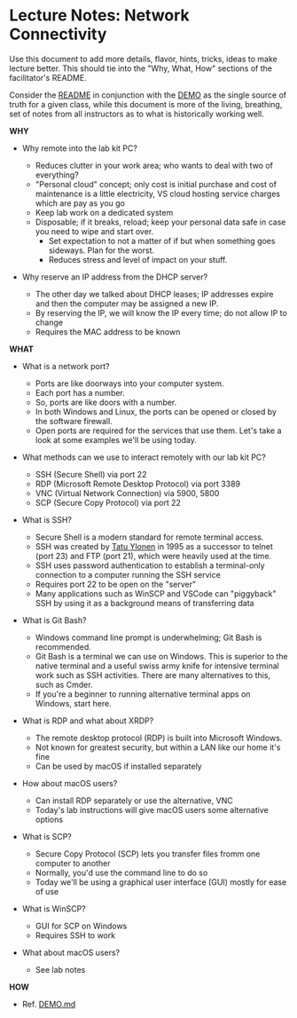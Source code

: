 # Lecture Notes: Network Connectivity 

Use this document to add more details, flavor, hints, tricks, ideas to make lecture better. This should tie into the "Why, What, How" sections of the facilitator's README.

Consider the [README](README.md) in conjunction with the [DEMO](DEMO.md) as the single source of truth for a given class, while this document is more of the living, breathing, set of notes from all instructors as to what is historically working well.

**WHY**

- Why remote into the lab kit PC?
  - Reduces clutter in your work area; who wants to deal with two of everything?
  - "Personal cloud" concept; only cost is initial purchase and cost of maintenance is a little electricity, VS cloud hosting service charges which are pay as you go
  - Keep lab work on a dedicated system
  - Disposable; if it breaks, reload; keep your personal data safe in case you need to wipe and start over. 
    - Set expectation to not a matter of if but when something goes sideways. Plan for the worst.
    - Reduces stress and level of impact on your stuff.

- Why reserve an IP address from the DHCP server?
  - The other day we talked about DHCP leases; IP addresses expire and then the computer may be assigned a new IP.
  - By reserving the IP, we will know the IP every time; do not allow IP to change 
  - Requires the MAC address to be known

**WHAT**

- What is a network port?
  - Ports are like doorways into your computer system.
  - Each port has a number.
  - So, ports are like doors with a number.
  - In both Windows and Linux, the ports can be opened or closed by the software firewall.
  - Open ports are required for the services that use them. Let's take a look at some examples we'll be using today.

- What methods can we use to interact remotely with our lab kit PC?
  - SSH (Secure Shell) via port 22
  - RDP (Microsoft Remote Desktop Protocol) via port 3389
  - VNC (Virtual Network Connection) via 5900, 5800
  - SCP (Secure Copy Protocol) via port 22

- What is SSH?
  - Secure Shell is a modern standard for remote terminal access.
  - SSH was created by [Tatu Ylonen](https://ylonen.org/) in 1995 as a successor to telnet (port 23) and FTP (port 21), which were heavily used at the time.
  - SSH uses password authentication to establish a terminal-only connection to a computer running the SSH service
  - Requires port 22 to be open on the "server"
  - Many applications such as WinSCP and VSCode can "piggyback" SSH by using it as a background means of transferring data

- What is Git Bash?
  - Windows command line prompt is underwhelming; Git Bash is recommended.
  - Git Bash is a terminal we can use on Windows. This is superior to the native terminal and a useful swiss army knife for intensive terminal work such as SSH activities. There are many alternatives to this, such as Cmder.
  - If you're a beginner to running alternative terminal apps on Windows, start here.

- What is RDP and what about XRDP?
  - The remote desktop protocol (RDP) is built into Microsoft Windows.
  - Not known for greatest security, but within a LAN like our home it's fine
  - Can be used by macOS if installed separately

- How about macOS users?
  - Can install RDP separately or use the alternative, VNC
  - Today's lab instructions will give macOS users some alternative options

- What is SCP?
  - Secure Copy Protocol (SCP) lets you transfer files fromm one computer to another
  - Normally, you'd use the command line to do so
  - Today we'll be using a graphical user interface (GUI) mostly for ease of use

- What is WinSCP?
  - GUI for SCP on Windows
  - Requires SSH to work

- What about macOS users?
  - See lab notes

**HOW**

- Ref. [DEMO.md](DEMO.md)
